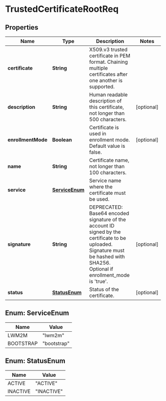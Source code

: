 
# TrustedCertificateRootReq

## Properties
Name | Type | Description | Notes
------------ | ------------- | ------------- | -------------
**certificate** | **String** | X509.v3 trusted certificate in PEM format. Chaining multiple certificates after one another is supported. | 
**description** | **String** | Human readable description of this certificate, not longer than 500 characters. |  [optional]
**enrollmentMode** | **Boolean** | Certificate is used in enrollment mode. Default value is false. |  [optional]
**name** | **String** | Certificate name, not longer than 100 characters. | 
**service** | [**ServiceEnum**](#ServiceEnum) | Service name where the certificate must be used. | 
**signature** | **String** | DEPRECATED: Base64 encoded signature of the account ID signed by the certificate to be uploaded. Signature must be hashed with SHA256. Optional if enrollment_mode is &#39;true&#39;. |  [optional]
**status** | [**StatusEnum**](#StatusEnum) | Status of the certificate. |  [optional]


<a name="ServiceEnum"></a>
## Enum: ServiceEnum
Name | Value
---- | -----
LWM2M | &quot;lwm2m&quot;
BOOTSTRAP | &quot;bootstrap&quot;


<a name="StatusEnum"></a>
## Enum: StatusEnum
Name | Value
---- | -----
ACTIVE | &quot;ACTIVE&quot;
INACTIVE | &quot;INACTIVE&quot;



